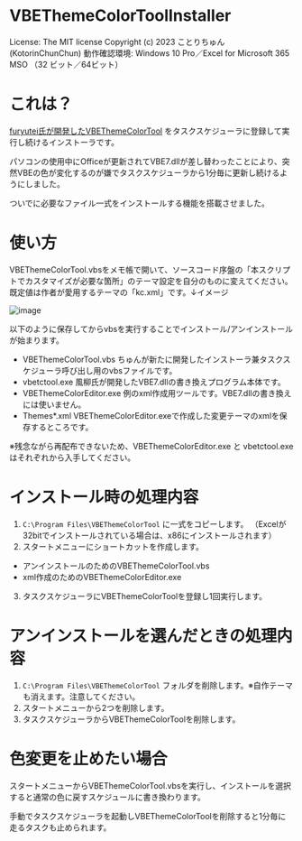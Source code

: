 # VBEThemeColorToolInstaller

License: The MIT license
Copyright (c) 2023 ことりちゅん(KotorinChunChun)
動作確認環境: Windows 10 Pro／Excel for Microsoft 365 MSO （32 ビット／64ビット）



# これは？

[furyutei氏が開発したVBEThemeColorTool](https://github.com/furyutei/VBEThemeColorTool) をタスクスケジューラに登録して実行し続けるインストーラです。

パソコンの使用中にOfficeが更新されてVBE7.dllが差し替わったことにより、突然VBEの色が変化するのが嫌でタスクスケジューラから1分毎に更新し続けるようにしました。

ついでに必要なファイル一式をインストールする機能を搭載させました。

# 使い方

VBEThemeColorTool.vbsをメモ帳で開いて、ソースコード序盤の「本スクリプトでカスタマイズが必要な箇所」のテーマ設定を自分のものに変えてください。
既定値は作者が愛用するテーマの「kc.xml」です。↓イメージ

![image](https://user-images.githubusercontent.com/55196383/227728255-9003d3fd-4399-4924-9576-91945c22e56a.png)

以下のように保存してからvbsを実行することでインストール/アンインストールが始まります。
- VBEThemeColorTool.vbs     ちゅんが新たに開発したインストーラ兼タスクスケジューラ呼び出し用のvbsファイルです。
- vbetctool.exe             風柳氏が開発したVBE7.dllの書き換えプログラム本体です。
- VBEThemeColorEditor.exe   例のxml作成用ツールです。VBE7.dllの書き換えには使いません。
- Themes\*.xml              VBEThemeColorEditor.exeで作成した変更テーマのxmlを保存するところです。

※残念ながら再配布できないため、VBEThemeColorEditor.exe と vbetctool.exe はそれぞれから入手してください。

# インストール時の処理内容

1. `C:\Program Files\VBEThemeColorTool` に一式をコピーします。
（Excelが32bitでインストールされている場合は、x86にインストールされます）
2. スタートメニューにショートカットを作成します。
- アンインストールのためのVBEThemeColorTool.vbs
- xml作成のためのVBEThemeColorEditor.exe
3. タスクスケジューラにVBEThemeColorToolを登録し1回実行します。

# アンインストールを選んだときの処理内容

1. `C:\Program Files\VBEThemeColorTool` フォルダを削除します。※自作テーマも消えます。注意してください。
2. スタートメニューから2つを削除します。
3. タスクスケジューラからVBEThemeColorToolを削除します。

# 色変更を止めたい場合

スタートメニューからVBEThemeColorTool.vbsを実行し、インストールを選択すると通常の色に戻すスケジュールに書き換わります。

手動でタスクスケジューラを起動しVBEThemeColorToolを削除すると1分毎に走るタスクも止められます。

